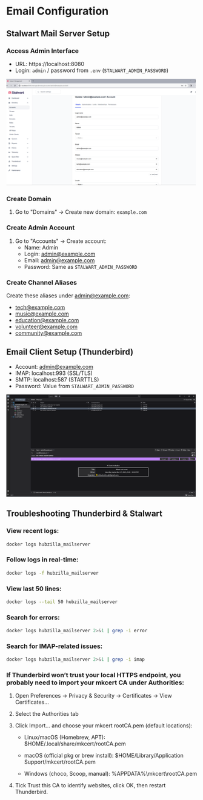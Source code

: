 # Email Configuration

## Stalwart Mail Server Setup

### Access Admin Interface
- URL: https://localhost:8080
- Login: `admin` / password from `.env` (`STALWART_ADMIN_PASSWORD`)

[<img src="screenshots/Stalwart.png" width="500" alt="Stalwart Mail Server Web Interface"/>](screenshots/Stalwart.png)

### Create Domain
1. Go to "Domains" → Create new domain: `example.com`

### Create Admin Account
1. Go to "Accounts" → Create account:
   - Name: Admin
   - Login: admin@example.com
   - Email: admin@example.com
   - Password: Same as `STALWART_ADMIN_PASSWORD`

### Create Channel Aliases
Create these aliases under admin@example.com:
- tech@example.com
- music@example.com
- education@example.com
- volunteer@example.com
- community@example.com

## Email Client Setup (Thunderbird)
- Account: admin@example.com
- IMAP: localhost:993 (SSL/TLS)
- SMTP: localhost:587 (STARTTLS)
- Password: Value from `STALWART_ADMIN_PASSWORD`

[<img src="screenshots/Thunderbird.png" width="500" alt="Thunderbird Email Client with Email Aliases"/>](screenshots/Thunderbird.png)

## Troubleshooting Thunderbird & Stalwart

### View recent logs:
```bash
docker logs hubzilla_mailserver
```
### Follow logs in real-time:
```bash
docker logs -f hubzilla_mailserver
```
### View last 50 lines:
```bash
docker logs --tail 50 hubzilla_mailserver
```
### Search for errors:
```bash
docker logs hubzilla_mailserver 2>&1 | grep -i error
```
### Search for IMAP-related issues:
```bash
docker logs hubzilla_mailserver 2>&1 | grep -i imap
```
### If Thunderbird won’t trust your local HTTPS endpoint, you probably need to import your mkcert CA under Authorities:
   1. Open Preferences → Privacy & Security → Certificates → View Certificates…

   2. Select the Authorities tab

   3. Click Import… and choose your mkcert rootCA.pem (default locations):

      - Linux/macOS (Homebrew, APT): $HOME/.local/share/mkcert/rootCA.pem

      - macOS (official pkg or brew install): $HOME/Library/Application Support/mkcert/rootCA.pem

      - Windows (choco, Scoop, manual): %APPDATA%\mkcert\rootCA.pem

   4. Tick Trust this CA to identify websites, click OK, then restart Thunderbird.
